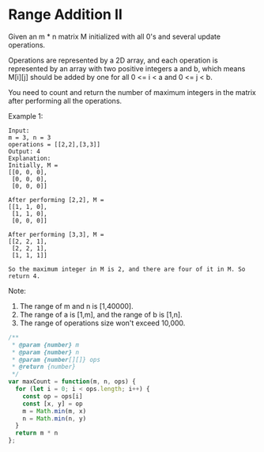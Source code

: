 # Range Addition II

Given an m * n matrix M initialized with all 0's and several update operations.

Operations are represented by a 2D array, and each operation is represented by an array with two positive integers a and b, which means M[i][j] should be added by one for all 0 <= i < a and 0 <= j < b.

You need to count and return the number of maximum integers in the matrix after performing all the operations.

Example 1:

    Input: 
    m = 3, n = 3
    operations = [[2,2],[3,3]]
    Output: 4
    Explanation: 
    Initially, M = 
    [[0, 0, 0],
     [0, 0, 0],
     [0, 0, 0]]

    After performing [2,2], M = 
    [[1, 1, 0],
     [1, 1, 0],
     [0, 0, 0]]

    After performing [3,3], M = 
    [[2, 2, 1],
     [2, 2, 1],
     [1, 1, 1]]

    So the maximum integer in M is 2, and there are four of it in M. So return 4.

Note:
  1. The range of m and n is [1,40000].
  2. The range of a is [1,m], and the range of b is [1,n].
  3. The range of operations size won't exceed 10,000.


```JavaScript
/**
 * @param {number} m
 * @param {number} n
 * @param {number[][]} ops
 * @return {number}
 */
var maxCount = function(m, n, ops) {
  for (let i = 0; i < ops.length; i++) {
    const op = ops[i]
    const [x, y] = op
    m = Math.min(m, x)
    n = Math.min(n, y)
  }
  return m * n
};
```